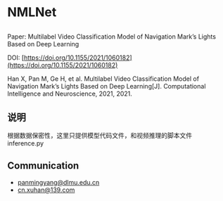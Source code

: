 # NMLNet

## 
Paper: Multilabel Video Classification Model of Navigation Mark’s Lights Based on Deep Learning

DOI: [https://doi.org/10.1155/2021/1060182](https://doi.org/10.1155/2021/1060182)

Han X, Pan M, Ge H, et al. Multilabel Video Classification Model of Navigation Mark’s Lights Based on Deep Learning[J]. Computational Intelligence and Neuroscience, 2021, 2021.

## 说明
根据数据保密性，这里只提供模型代码文件，和视频推理的脚本文件 inference.py

## Communication

- panmingyang@dlmu.edu.cn
- cn.xuhan@139.com